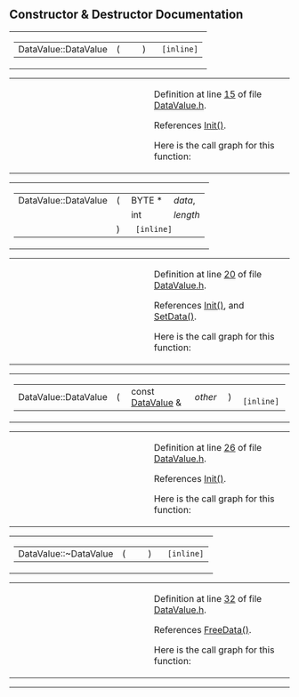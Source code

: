 ## Constructor & Destructor Documentation

<span id="dbb5ad91a874a36b6003324c42c56abb" class="anchor"></span>

<table class="mdTable" data-cellpadding="2" data-cellspacing="0">
<colgroup>
<col style="width: 100%" />
</colgroup>
<tbody>
<tr>
<td class="mdRow"><table data-cellpadding="0" data-cellspacing="0" data-border="0">
<tbody>
<tr>
<td class="md" data-nowrap="" data-valign="top">DataValue::DataValue</td>
<td class="md" data-valign="top">( </td>
<td class="mdname1" data-valign="top" data-nowrap=""></td>
<td class="md" data-valign="top"> ) </td>
<td class="md" data-nowrap=""><code> [inline]</code></td>
</tr>
</tbody>
</table></td>
</tr>
</tbody>
</table>

<table data-cellspacing="5" data-cellpadding="0" data-border="0">
<colgroup>
<col style="width: 50%" />
<col style="width: 50%" />
</colgroup>
<tbody>
<tr>
<td> </td>
<td><p>Definition at line <a href="DataValue_8h-source.md#l00015" class="el">15</a> of file <a href="DataValue_8h-source.md" class="el">DataValue.h</a>.</p>
<p>References <a href="DataValue_8h-source.md#l00037" class="el">Init()</a>.</p>
<p>Here is the call graph for this function:</p>
<span class="image placeholder" data-original-image-src="classDataValue_dbb5ad91a874a36b6003324c42c56abb_cgraph.gif" data-original-image-title="" data-border="0" usemap="#classDataValue_dbb5ad91a874a36b6003324c42c56abb_cgraph_map"></span></td>
</tr>
</tbody>
</table>

<span id="d518cc1ca8e1ebc4707226e8c21092eb" class="anchor"></span>

<table class="mdTable" data-cellpadding="2" data-cellspacing="0">
<colgroup>
<col style="width: 100%" />
</colgroup>
<tbody>
<tr>
<td class="mdRow"><table data-cellpadding="0" data-cellspacing="0" data-border="0">
<tbody>
<tr>
<td class="md" data-nowrap="" data-valign="top">DataValue::DataValue</td>
<td class="md" data-valign="top">( </td>
<td class="md" data-nowrap="" data-valign="top">BYTE * </td>
<td class="mdname" data-nowrap=""><em>data</em>,</td>
</tr>
<tr>
<td class="md" style="text-align: right;" data-nowrap=""></td>
<td class="md"></td>
<td class="md" data-nowrap="">int </td>
<td class="mdname" data-nowrap=""><em>length</em></td>
</tr>
<tr>
<td class="md"></td>
<td class="md">) </td>
<td colspan="2" class="md"><code> [inline]</code></td>
</tr>
</tbody>
</table></td>
</tr>
</tbody>
</table>

<table data-cellspacing="5" data-cellpadding="0" data-border="0">
<colgroup>
<col style="width: 50%" />
<col style="width: 50%" />
</colgroup>
<tbody>
<tr>
<td> </td>
<td><p>Definition at line <a href="DataValue_8h-source.md#l00020" class="el">20</a> of file <a href="DataValue_8h-source.md" class="el">DataValue.h</a>.</p>
<p>References <a href="DataValue_8h-source.md#l00037" class="el">Init()</a>, and <a href="DataValue_8h-source.md#l00063" class="el">SetData()</a>.</p>
<p>Here is the call graph for this function:</p>
<span class="image placeholder" data-original-image-src="classDataValue_d518cc1ca8e1ebc4707226e8c21092eb_cgraph.gif" data-original-image-title="" data-border="0" usemap="#classDataValue_d518cc1ca8e1ebc4707226e8c21092eb_cgraph_map"></span></td>
</tr>
</tbody>
</table>

<span id="fc673e610d7623f2edbb074cdfe0633c" class="anchor"></span>

<table class="mdTable" data-cellpadding="2" data-cellspacing="0">
<colgroup>
<col style="width: 100%" />
</colgroup>
<tbody>
<tr>
<td class="mdRow"><table data-cellpadding="0" data-cellspacing="0" data-border="0">
<tbody>
<tr>
<td class="md" data-nowrap="" data-valign="top">DataValue::DataValue</td>
<td class="md" data-valign="top">( </td>
<td class="md" data-nowrap="" data-valign="top">const <a href="classDataValue.md" class="el">DataValue</a> &amp; </td>
<td class="mdname1" data-valign="top" data-nowrap=""><em>other</em></td>
<td class="md" data-valign="top"> ) </td>
<td class="md" data-nowrap=""><code> [inline]</code></td>
</tr>
</tbody>
</table></td>
</tr>
</tbody>
</table>

<table data-cellspacing="5" data-cellpadding="0" data-border="0">
<colgroup>
<col style="width: 50%" />
<col style="width: 50%" />
</colgroup>
<tbody>
<tr>
<td> </td>
<td><p>Definition at line <a href="DataValue_8h-source.md#l00026" class="el">26</a> of file <a href="DataValue_8h-source.md" class="el">DataValue.h</a>.</p>
<p>References <a href="DataValue_8h-source.md#l00037" class="el">Init()</a>.</p>
<p>Here is the call graph for this function:</p>
<span class="image placeholder" data-original-image-src="classDataValue_fc673e610d7623f2edbb074cdfe0633c_cgraph.gif" data-original-image-title="" data-border="0" usemap="#classDataValue_fc673e610d7623f2edbb074cdfe0633c_cgraph_map"></span></td>
</tr>
</tbody>
</table>

<span id="742f7ecf6f3c6b34d0cbc4afef92d27d" class="anchor"></span>

<table class="mdTable" data-cellpadding="2" data-cellspacing="0">
<colgroup>
<col style="width: 100%" />
</colgroup>
<tbody>
<tr>
<td class="mdRow"><table data-cellpadding="0" data-cellspacing="0" data-border="0">
<tbody>
<tr>
<td class="md" data-nowrap="" data-valign="top">DataValue::~DataValue</td>
<td class="md" data-valign="top">( </td>
<td class="mdname1" data-valign="top" data-nowrap=""></td>
<td class="md" data-valign="top"> ) </td>
<td class="md" data-nowrap=""><code> [inline]</code></td>
</tr>
</tbody>
</table></td>
</tr>
</tbody>
</table>

<table data-cellspacing="5" data-cellpadding="0" data-border="0">
<colgroup>
<col style="width: 50%" />
<col style="width: 50%" />
</colgroup>
<tbody>
<tr>
<td> </td>
<td><p>Definition at line <a href="DataValue_8h-source.md#l00032" class="el">32</a> of file <a href="DataValue_8h-source.md" class="el">DataValue.h</a>.</p>
<p>References <a href="DataValue_8h-source.md#l00091" class="el">FreeData()</a>.</p>
<p>Here is the call graph for this function:</p>
<span class="image placeholder" data-original-image-src="classDataValue_742f7ecf6f3c6b34d0cbc4afef92d27d_cgraph.gif" data-original-image-title="" data-border="0" usemap="#classDataValue_742f7ecf6f3c6b34d0cbc4afef92d27d_cgraph_map"></span></td>
</tr>
</tbody>
</table>

------------------------------------------------------------------------


